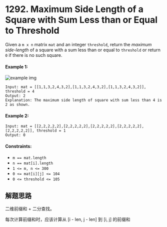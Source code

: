 # 1292. Maximum Side Length of a Square with Sum Less than or Equal to Threshold

Given a `m x n` matrix `mat` and an integer `threshold`, return the *maximum* *side-length* of a square with a sum less than or equal to `threshold` or return `0` if there is no such square.

#### Example 1:

![example img](https://assets.leetcode.com/uploads/2019/12/05/e1.png)

```
Input: mat = [[1,1,3,2,4,3,2],[1,1,3,2,4,3,2],[1,1,3,2,4,3,2]], threshold = 4
Output: 2
Explanation: The maximum side length of square with sum less than 4 is 2 as shown.
```

#### Example 2:

```
Input: mat = [[2,2,2,2,2],[2,2,2,2,2],[2,2,2,2,2],[2,2,2,2,2],[2,2,2,2,2]], threshold = 1
Output: 0
``` 

#### Constraints:

+ `m == mat.length`
+ `n == mat[i].length`
+ `1 <= m, n <= 300`
+ `0 <= mat[i][j] <= 104`
+ `0 <= threshold <= 105`

## 解题思路

二维前缀和 + 二分查找。

每次计算前缀和时，应该计算从 [i - len, j - len] 到 [i, j] 的前缀和
